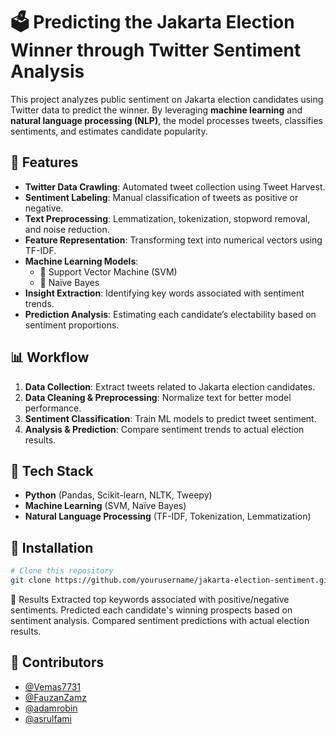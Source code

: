 # 🗳️ Predicting the Jakarta Election Winner through Twitter Sentiment Analysis  

This project analyzes public sentiment on Jakarta election candidates using Twitter data to predict the winner. By leveraging **machine learning** and **natural language processing (NLP)**, the model processes tweets, classifies sentiments, and estimates candidate popularity.  

## 🚀 Features  
- **Twitter Data Crawling**: Automated tweet collection using Tweet Harvest.  
- **Sentiment Labeling**: Manual classification of tweets as positive or negative.  
- **Text Preprocessing**: Lemmatization, tokenization, stopword removal, and noise reduction.  
- **Feature Representation**: Transforming text into numerical vectors using TF-IDF.  
- **Machine Learning Models**:  
  - 🔹 Support Vector Machine (SVM)  
  - 🔹 Naïve Bayes  
- **Insight Extraction**: Identifying key words associated with sentiment trends.  
- **Prediction Analysis**: Estimating each candidate’s electability based on sentiment proportions.  

## 📊 Workflow  
1. **Data Collection**: Extract tweets related to Jakarta election candidates.  
2. **Data Cleaning & Preprocessing**: Normalize text for better model performance.  
3. **Sentiment Classification**: Train ML models to predict tweet sentiment.  
4. **Analysis & Prediction**: Compare sentiment trends to actual election results.  

## 🔧 Tech Stack  
- **Python** (Pandas, Scikit-learn, NLTK, Tweepy)  
- **Machine Learning** (SVM, Naïve Bayes)  
- **Natural Language Processing** (TF-IDF, Tokenization, Lemmatization)  

## 📌 Installation  
```bash
# Clone this repository
git clone https://github.com/yourusername/jakarta-election-sentiment.git](https://github.com/OrionShii/Sentiment-Analysis-to-Predict-the-Jakarta-Election-Winner-Using-Twitter-Data.git

```
📌 Results
Extracted top keywords associated with positive/negative sentiments.
Predicted each candidate's winning prospects based on sentiment analysis.
Compared sentiment predictions with actual election results.

## 👥 Contributors
- [@Vemas7731](https://github.com/Vemas7731)
- [@FauzanZamz](https://github.com/FauzanZamz)
- [@adamrobin](https://github.com/adamrobin)
- [@asrulfami](https://github.com/asrulfami)
